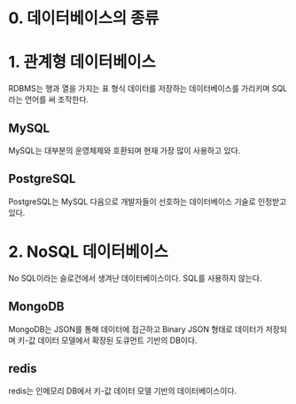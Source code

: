 # 0. 데이터베이스의 종류

# 1. 관계형 데이터베이스

RDBMS는 행과 열을 가지는 표 형식 데이터를 저장하는 데이터베이스를 가리키며 SQL라는 언어를 써 조작한다.

## MySQL

MySQL는 대부분의 운영체제와 호환되며 현재 가장 많이 사용하고 있다.

## PostgreSQL

PostgreSQL는 MySQL 다음으로 개발자들이 선호하는 데이터베이스 기술로 인정받고 있다.

# 2. NoSQL 데이터베이스

No SQL이라는 슬로건에서 생겨난 데이터베이스이다. SQL를 사용하지 않는다.

## MongoDB

MongoDB는 JSON를 통해 데이터에 접근하고 Binary JSON 형태로 데이터가 저장되며 키-값 데이터 모델에서 확장된 도큐먼트 기반의 DB이다.

## redis

redis는 인메모리 DB에서 키-값 데이터 모델 기반의 데이터베이스이다.
